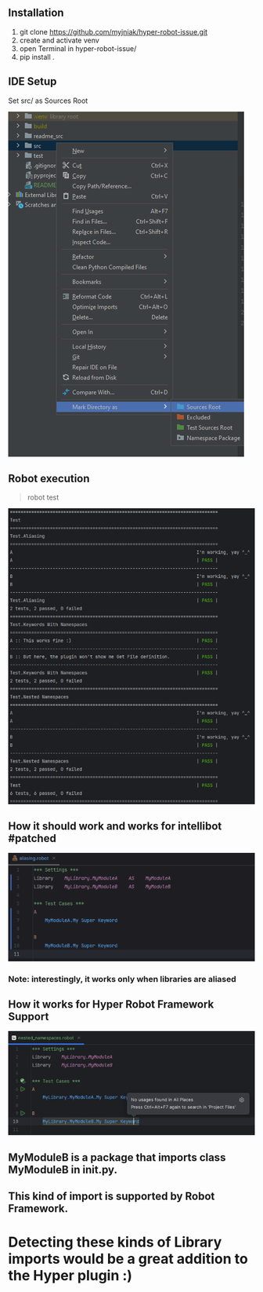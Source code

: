 ## Installation
1. git clone https://github.com/myjniak/hyper-robot-issue.git
2. create and activate venv
3. open Terminal in hyper-robot-issue/
4. pip install .

## IDE Setup
Set src/ as Sources Root

![](readme_src/src_root.png)

## Robot execution
> robot test


![](readme_src/robot_console.png)


## How it should work and works for intellibot #patched
![](readme_src/aliased_intellibot.gif)
### Note: interestingly, it works only when libraries are aliased 

## How it works for Hyper Robot Framework Support
![](readme_src/indirect_class_import.png)

## MyModuleB is a package that imports class MyModuleB in __init__.py.
## This kind of import is supported by Robot Framework.
# Detecting these kinds of Library imports would be a great addition to the Hyper plugin :)